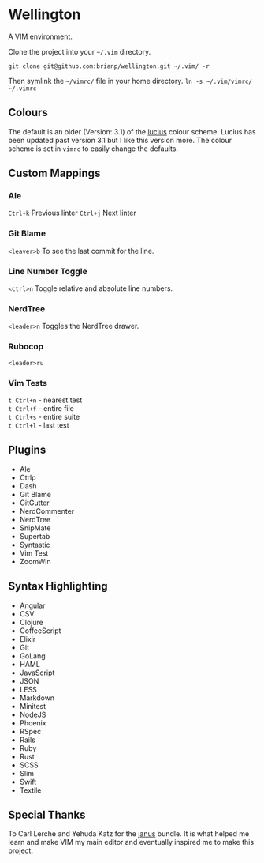 # Wellington
A VIM environment.

Clone the project into your `~/.vim` directory.

`git clone git@github.com:brianp/wellington.git ~/.vim/ -r`

Then symlink the `~/vimrc/` file in your home directory.
`ln -s ~/.vim/vimrc/ ~/.vimrc`

## Colours
The default is an older (Version: 3.1) of the [lucius](https://github.com/jonathanfilip/vim-lucius) colour scheme.
Lucius has been updated past version 3.1 but I like this version more. The colour scheme is set in `vimrc` to easily change the defaults.

## Custom Mappings

### Ale

`Ctrl+k` Previous linter
`Ctrl+j` Next linter

### Git Blame
`<leaver>b` To see the last commit for the line.

### Line Number Toggle
`<ctrl>n` Toggle relative and absolute line numbers.

### NerdTree
`<leader>n` Toggles the NerdTree drawer.

### Rubocop

`<leader>ru`

### Vim Tests

`t Ctrl+n` - nearest test  
`t Ctrl+f` - entire file  
`t Ctrl+s` - entire suite  
`t Ctrl+l` - last test  

## Plugins
- Ale
- Ctrlp
- Dash
- Git Blame
- GitGutter
- NerdCommenter
- NerdTree
- SnipMate
- Supertab
- Syntastic
- Vim Test
- ZoomWin

## Syntax Highlighting
- Angular
- CSV
- Clojure
- CoffeeScript
- Elixir
- Git
- GoLang
- HAML
- JavaScript
- JSON
- LESS
- Markdown
- Minitest
- NodeJS
- Phoenix
- RSpec
- Rails
- Ruby
- Rust
- SCSS
- Slim
- Swift
- Textile

## Special Thanks
To Carl Lerche and Yehuda Katz for the [janus](https://github.com/carlhuda/janus) bundle.
It is what helped me learn and make VIM my main editor and eventually inspired me to make this project.
